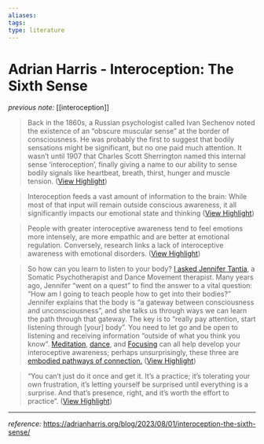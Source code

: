 ```yaml
---
aliases: 
tags: 
type: literature
---
```


# Adrian Harris - Interoception: The Sixth Sense

_previous note:_ [[interoception]]

> Back in the 1860s, a Russian psychologist called Ivan Sechenov noted the existence of an “obscure muscular sense” at the border of consciousness. He was probably the first to suggest that bodily sensations might be significant, but no one paid much attention. It wasn’t until 1907 that Charles Scott Sherrington named this internal sense ‘interoception’, finally giving a name to our ability to sense bodily signals like heartbeat, breath, thirst, hunger and muscle tension. ([View Highlight](https://read.readwise.io/read/01h9rdd4sqm7g0jk9v6er23e1h))


> Interoception feeds a vast amount of information to the brain: While most of that input will remain outside conscious awareness, it all significantly impacts our emotional state and thinking ([View Highlight](https://read.readwise.io/read/01h9rddqrvkpcqngkwnht35t9j))


> People with greater interoceptive awareness tend to feel emotions more intensely, are more empathic and are better at emotional regulation. Conversely, research links a lack of interoceptive awareness with emotional disorders. ([View Highlight](https://read.readwise.io/read/01h9rde2t241ex1jcrxcd0e0e9))


> So how can you learn to listen to your body? [I asked Jennifer Tantia](https://embodiedpathways.buzzsprout.com/1931957/13300184-listening-through-the-body-exploring-interoception-and-the-power-of-authentic-movement-with-jennifer), a Somatic Psychotherapist and Dance Movement therapist. Many years ago, Jennifer “went on a quest” to find the answer to a vital question: “How am I going to teach people how to get into their bodies?” Jennifer explains that the body is “a gateway between consciousness and unconsciousness”, and she talks us through ways we can learn the path through that gateway. The key is to “really pay attention, start listening through [your] body”. You need to let go and be open to listening and receiving information “outside of what you think you know”. [Meditation](https://adrianharris.org/blog/2020/07/15/the-moment-of-now/), [dance](https://adrianharris.org/blog/2022/02/02/embodying-nature-a-conversation-with-improvisational-movement-artist-stephanie-gottlob/), and [Focusing](https://adrianharris.org/blog/2016/11/23/focusing-a-tool-for-troubled-times/) can all help develop your interoceptive awareness; perhaps unsurprisingly, these three are [embodied pathways of connection](https://adrianharris.org/blog/2019/07/09/the-embodied-pathways-of-connection/)[.](https://adrianharris.org/blog/2019/07/09/the-embodied-pathways-of-connection/) ([View Highlight](https://read.readwise.io/read/01h9rdezn87p6v46102jah6fgr))


> “You can’t just do it once and get it. It’s a practice; it’s tolerating your own frustration, it’s letting yourself be surprised until everything is a surprise. And that’s presence, right, and it’s worth the effort to practice”. ([View Highlight](https://read.readwise.io/read/01h9rdg2ftypvw8sq3vgzsdqja))

---
_reference:_ https://adrianharris.org/blog/2023/08/01/interoception-the-sixth-sense/





